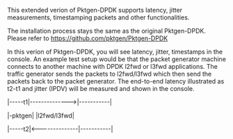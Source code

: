 
This extended verion of Pktgen-DPDK supports latency, jitter measurements, timestamping packets and other functionalities. 

The installation process stays the same as the original Pktgen-DPDK. Please refer to https://github.com/pktgen/Pktgen-DPDK 

In this verion of Pktgen-DPDK, you will see latency, jitter, timestamps in the console. An example test setup would be that the packet generator machine connects to another machine with DPDK l2fwd or l3fwd applications. The traffic generator sends the packets to l2fwd/l3fwd which then send the packets back to the packet generator. The end-to-end latency illustrated as t2-t1 and jitter (IPDV) will be measured and shown in the console. 

 |-----t1|-------------->|-----------|

 |-pktgen|&nbsp;|l2fwd/l3fwd|

 |-----t2|<--------------|-----------|




